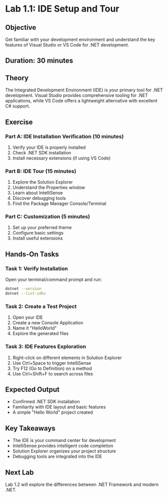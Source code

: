 # Lab 1.1: IDE Setup and Tour

## Objective
Get familiar with your development environment and understand the key features of Visual Studio or VS Code for .NET development.

## Duration: 30 minutes

## Theory
The Integrated Development Environment (IDE) is your primary tool for .NET development. Visual Studio provides comprehensive tooling for .NET applications, while VS Code offers a lightweight alternative with excellent C# support.

## Exercise

### Part A: IDE Installation Verification (10 minutes)
1. Verify your IDE is properly installed
2. Check .NET SDK installation
3. Install necessary extensions (if using VS Code)

### Part B: IDE Tour (15 minutes)
1. Explore the Solution Explorer
2. Understand the Properties window
3. Learn about IntelliSense
4. Discover debugging tools
5. Find the Package Manager Console/Terminal

### Part C: Customization (5 minutes)
1. Set up your preferred theme
2. Configure basic settings
3. Install useful extensions

## Hands-On Tasks

### Task 1: Verify Installation
Open your terminal/command prompt and run:
```bash
dotnet --version
dotnet --list-sdks
```

### Task 2: Create a Test Project
1. Open your IDE
2. Create a new Console Application
3. Name it "HelloWorld"
4. Explore the generated files

### Task 3: IDE Features Exploration
1. Right-click on different elements in Solution Explorer
2. Use Ctrl+Space to trigger IntelliSense
3. Try F12 (Go to Definition) on a method
4. Use Ctrl+Shift+F to search across files

## Expected Output
- Confirmed .NET SDK installation
- Familiarity with IDE layout and basic features
- A simple "Hello World" project created

## Key Takeaways
- The IDE is your command center for development
- IntelliSense provides intelligent code completion
- Solution Explorer organizes your project structure
- Debugging tools are integrated into the IDE

## Next Lab
Lab 1.2 will explore the differences between .NET Framework and modern .NET.
